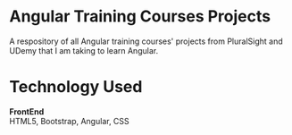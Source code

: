 # Angular Training Courses Projects
 A respository of all Angular training courses' projects from PluralSight and UDemy that I am taking to learn Angular.
 
 # Technology Used
<b>FrontEnd</b> <br />
HTML5, Bootstrap, Angular, CSS <br />

